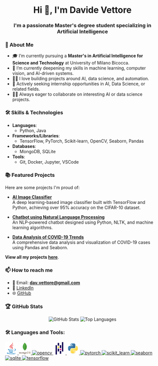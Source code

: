 <h1 align="center">Hi 👋, I'm Davide Vettore</h1>
<h3 align="center">I'm a passionate Master's degree student specializing in Artificial Intelligence</h3>

### 🚀 About Me
- 🎓 I’m currently pursuing a **Master's in Artificial Intelligence for Science and Technology** at University of Milano Bicocca.
- 🌱 I’m currently deepening my skills in machine learning, computer vision, and AI-driven systems.
- 👨‍💻 I love building projects around AI, data science, and automation.
- 💼 Actively seeking internship opportunities in AI, Data Science, or related fields.
- 👨‍🏫 Always eager to collaborate on interesting AI or data science projects.

### 🛠️ Skills & Technologies
- **Languages**: 
   - Python, Java
- **Frameworks/Libraries**: 
   - TensorFlow, PyTorch, Scikit-learn, OpenCV, Seaborn, Pandas
- **Databases**: 
   - MongoDB, SQLite
- **Tools**: 
   - Git, Docker, Jupyter, VSCode

### 📚 Featured Projects
Here are some projects I'm proud of:

- [**AI Image Classifier**](https://github.com/ywdavi/ai-image-classifier)  
  A deep learning-based image classifier built with TensorFlow and Python, achieving over 95% accuracy on the CIFAR-10 dataset.
  
- [**Chatbot using Natural Language Processing**](https://github.com/ywdavi/chatbot-nlp)  
  An NLP-powered chatbot designed using Python, NLTK, and machine learning algorithms.

- [**Data Analysis of COVID-19 Trends**](https://github.com/ywdavi/covid-data-analysis)  
  A comprehensive data analysis and visualization of COVID-19 cases using Pandas and Seaborn.

**View all my projects [here](https://github.com/ywdavi)**.

### 📫 How to reach me
- 📧 Email: **dav.vettore@gmail.com**
- 💼 [LinkedIn](https://www.linkedin.com/in/davide-vettore-4aa024171/)
- 🌐 [GitHub](https://github.com/ywdavi)

### 🏆 GitHub Stats
<p align="center">
   <img src="https://github-readme-stats.vercel.app/api?username=ywdavi&show_icons=true&theme=default&hide_border=true" alt="GitHub Stats" />
   <img src="https://github-readme-stats.vercel.app/api/top-langs/?username=ywdavi&layout=compact" alt="Top Languages" />
</p>

### 🛠️ Languages and Tools:
<p align="left">
    <a href="https://www.java.com" target="_blank" rel="noreferrer"> <img src="https://raw.githubusercontent.com/devicons/devicon/master/icons/java/java-original.svg" alt="java" width="40" height="40"/> </a> 
    <a href="https://www.mongodb.com/" target="_blank" rel="noreferrer"> <img src="https://raw.githubusercontent.com/devicons/devicon/master/icons/mongodb/mongodb-original-wordmark.svg" alt="mongodb" width="40" height="40"/> </a> 
    <a href="https://opencv.org/" target="_blank" rel="noreferrer"> <img src="https://www.vectorlogo.zone/logos/opencv/opencv-icon.svg" alt="opencv" width="40" height="40"/> </a> 
    <a href="https://pandas.pydata.org/" target="_blank" rel="noreferrer"> <img src="https://raw.githubusercontent.com/devicons/devicon/2ae2a900d2f041da66e950e4d48052658d850630/icons/pandas/pandas-original.svg" alt="pandas" width="40" height="40"/> </a> 
    <a href="https://www.python.org" target="_blank" rel="noreferrer"> <img src="https://raw.githubusercontent.com/devicons/devicon/master/icons/python/python-original.svg" alt="python" width="40" height="40"/> </a> 
    <a href="https://pytorch.org/" target="_blank" rel="noreferrer"> <img src="https://www.vectorlogo.zone/logos/pytorch/pytorch-icon.svg" alt="pytorch" width="40" height="40"/> </a> 
    <a href="https://scikit-learn.org/" target="_blank" rel="noreferrer"> <img src="https://upload.wikimedia.org/wikipedia/commons/0/05/Scikit_learn_logo_small.svg" alt="scikit_learn" width="40" height="40"/> </a> 
    <a href="https://seaborn.pydata.org/" target="_blank" rel="noreferrer"> <img src="https://seaborn.pydata.org/_images/logo-mark-lightbg.svg" alt="seaborn" width="40" height="40"/> </a> 
    <a href="https://www.sqlite.org/" target="_blank" rel="noreferrer"> <img src="https://www.vectorlogo.zone/logos/sqlite/sqlite-icon.svg" alt="sqlite" width="40" height="40"/> </a> 
    <a href="https://www.tensorflow.org" target="_blank" rel="noreferrer"> <img src="https://www.vectorlogo.zone/logos/tensorflow/tensorflow-icon.svg" alt="tensorflow" width="40" height="40"/> </a> 
</p>
